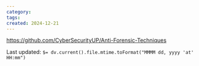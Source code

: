 ```yaml
---
category: 
tags: 
created: 2024-12-21
---
```

https://github.com/CyberSecurityUP/Anti-Forensic-Techniques




Last updated: `$= dv.current().file.mtime.toFormat("MMMM dd, yyyy 'at' HH:mm")`
